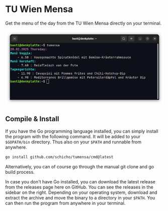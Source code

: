 # TU Wien Mensa

Get the menu of the day from the TU Wien Mensa directly on your terminal.

![TU Wien Mensa Screenshot](.github/screenshot.png)

## Compile & Install

If you have the Go programming language installed, you can simply install the program with the following command.
It will be added to your `$GOPATH/bin` directory. Thus also on your `$PATH` and runnable from anywhere.

```bash
go install github.com/schicho/tumensa/cmd@latest
```

Alternatively, you can of course go through the manual git clone and go build process.

In case you don't have Go installed, you can download the latest release from the releases page here on GitHub.
You can see the releases in the sidebar on the right.
Depending on your operating system, download and extract the archive and move the binary to a directory in your `$PATH`.
You can then run the program from anywhere in your terminal.
